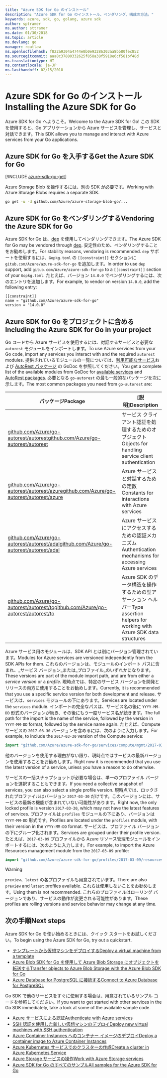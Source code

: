 ```yaml
---
title: "Azure SDK for Go のインストール"
description: "Azure SDK for Go のインストール、ベンダリング、構成の方法。"
keywords: azure, sdk, go, golang, azure sdk
author: sptramer
ms.author: sttramer
ms.date: 01/30/2018
ms.topic: article
ms.devlang: go
manager: routlaw
ms.openlocfilehash: f822a9304a4744e0b0e93286303aa8bb80fec852
ms.sourcegitcommit: aaa8c37880332625f858a38f5918e6cf581bf48d
ms.translationtype: HT
ms.contentlocale: ja-JP
ms.lasthandoff: 02/15/2018
---
```

# <a name="installing-the-azure-sdk-for-go"></a><span data-ttu-id="0a603-104">Azure SDK for Go のインストール</span><span class="sxs-lookup"><span data-stu-id="0a603-104">Installing the Azure SDK for Go</span></span>

<span data-ttu-id="0a603-105">Azure SDK for Go へようこそ。</span><span class="sxs-lookup"><span data-stu-id="0a603-105">Welcome to the Azure SDK for Go!</span></span> <span data-ttu-id="0a603-106">この SDK を使用すると、Go アプリケーションから Azure サービスを管理し、サービスと対話できます。</span><span class="sxs-lookup"><span data-stu-id="0a603-106">This SDK allows you to manage and interact with Azure services from your Go applications.</span></span>

## <a name="get-the-azure-sdk-for-go"></a><span data-ttu-id="0a603-107">Azure SDK for Go を入手する</span><span class="sxs-lookup"><span data-stu-id="0a603-107">Get the Azure SDK for Go</span></span>

[!INCLUDE [azure-sdk-go-get](includes/azure-sdk-go-get.md)]

<span data-ttu-id="0a603-108">Azure Storage Blob を操作するには、別の SDK が必要です。</span><span class="sxs-lookup"><span data-stu-id="0a603-108">Working with Azure Storage Blobs requires a separate SDK.</span></span>

```bash
go get -u -d github.com/Azure/azure-storage-blob-go/...
```

## <a name="vendoring-the-azure-sdk-for-go"></a><span data-ttu-id="0a603-109">Azure SDK for Go をベンダリングする</span><span class="sxs-lookup"><span data-stu-id="0a603-109">Vendoring the Azure SDK for Go</span></span>

<span data-ttu-id="0a603-110">Azure SDK for Go は、[dep](https://github.com/golang/dep) を使用してベンダリングできます。</span><span class="sxs-lookup"><span data-stu-id="0a603-110">The Azure SDK for Go may be vendored through [dep](https://github.com/golang/dep).</span></span> <span data-ttu-id="0a603-111">安定性のため、ベンダリングすることをお勧めします。</span><span class="sxs-lookup"><span data-stu-id="0a603-111">For stability reasons, vendoring is recommended.</span></span> <span data-ttu-id="0a603-112">`dep` サポートを使用するには、`Gopkg.toml` の `[[constraint]]` セクションに `gitub.com/Azure/azure-sdk-for-go` を追加します。</span><span class="sxs-lookup"><span data-stu-id="0a603-112">In order to use `dep` support, add `gitub.com/Azure/azure-sdk-for-go` to a `[[constraint]]` section of your `Gopkg.toml`.</span></span> <span data-ttu-id="0a603-113">たとえば、バージョン `14.0.0` でベンダリングするには、次のエントリを追加します。</span><span class="sxs-lookup"><span data-stu-id="0a603-113">For example, to vendor on version `14.0.0`, add the following entry:</span></span>

```
[[constraint]]
name = "github.com/Azure/azure-sdk-for-go"
version = "14.0.0"
```

## <a name="including-the-azure-sdk-for-go-in-your-project"></a><span data-ttu-id="0a603-114">Azure SDK for Go をプロジェクトに含める</span><span class="sxs-lookup"><span data-stu-id="0a603-114">Including the Azure SDK for Go in your project</span></span>

<span data-ttu-id="0a603-115">Go コードから Azure サービスを使用するには、対話するサービスと必要な `autorest` モジュールをインポートします。</span><span class="sxs-lookup"><span data-stu-id="0a603-115">To use Azure services from your Go code, import any services you interact with and the required `autorest` modules.</span></span>
<span data-ttu-id="0a603-116">提供されているモジュールの一覧については、[利用可能なサービス](https://godoc.org/github.com/Azure/azure-sdk-for-go)および [AutoRest パッケージ](https://godoc.org/github.com/Azure/go-autorest) の GoDoc を参照してください。</span><span class="sxs-lookup"><span data-stu-id="0a603-116">You get a complete list of the available modules from GoDoc for [available services](https://godoc.org/github.com/Azure/azure-sdk-for-go) and [AutoRest packages](https://godoc.org/github.com/Azure/go-autorest).</span></span> <span data-ttu-id="0a603-117">必要となる `go-autorest` の最も一般的なパッケージを次に示します。</span><span class="sxs-lookup"><span data-stu-id="0a603-117">The most common packages you need from `go-autorest` are:</span></span>

| <span data-ttu-id="0a603-118">パッケージ</span><span class="sxs-lookup"><span data-stu-id="0a603-118">Package</span></span> | <span data-ttu-id="0a603-119">[説明]</span><span class="sxs-lookup"><span data-stu-id="0a603-119">Description</span></span> |
|---------|-------------|
| <span data-ttu-id="0a603-120">[github.com/Azure/go-autorest/autorest][autorest]</span><span class="sxs-lookup"><span data-stu-id="0a603-120">[github.com/Azure/go-autorest/autorest][autorest]</span></span> | <span data-ttu-id="0a603-121">サービス クライアント認証を処理するためのオブジェクト</span><span class="sxs-lookup"><span data-stu-id="0a603-121">Objects for handling service client authentication</span></span> |
| <span data-ttu-id="0a603-122">[github.com/Azure/go-autorest/autorest/azure][autorest/azure]</span><span class="sxs-lookup"><span data-stu-id="0a603-122">[github.com/Azure/go-autorest/autorest/azure][autorest/azure]</span></span> | <span data-ttu-id="0a603-123">Azure サービスと対話するための定数</span><span class="sxs-lookup"><span data-stu-id="0a603-123">Constants for interactions with Azure services</span></span> |
| <span data-ttu-id="0a603-124">[github.com/Azure/go-autorest/autorest/adal][autorest/adal]</span><span class="sxs-lookup"><span data-stu-id="0a603-124">[github.com/Azure/go-autorest/autorest/adal][autorest/adal]</span></span> | <span data-ttu-id="0a603-125">Azure サービスにアクセスするための認証メカニズム</span><span class="sxs-lookup"><span data-stu-id="0a603-125">Authentication mechanisms for accessing Azure services</span></span> |
| <span data-ttu-id="0a603-126">[github.com/Azure/go-autorest/autorest/to][autorest/to]</span><span class="sxs-lookup"><span data-stu-id="0a603-126">[github.com/Azure/go-autorest/autorest/to][autorest/to]</span></span> | <span data-ttu-id="0a603-127">Azure SDK のデータ構造を操作するための型アサーション ヘルパー</span><span class="sxs-lookup"><span data-stu-id="0a603-127">Type assertion helpers for working with Azure SDK data structures</span></span> |

[autorest]: https://godoc.org/github.com/Azure/go-autorest/autorest
[autorest/azure]: https://godoc.org/github.com/Azure/go-autorest/autorest/azure
[autorest/adal]: https://godoc.org/github.com/Azure/go-autorest/autorest/adal
[autorest/to]: https://godoc.org/github.com/Azure/go-autorest/autorest/to

<span data-ttu-id="0a603-128">Azure サービス用のモジュールは、SDK API とは別にバージョン管理されています。</span><span class="sxs-lookup"><span data-stu-id="0a603-128">Modules for Azure services are versioned independently from the SDK APIs for them.</span></span> <span data-ttu-id="0a603-129">これらのバージョンは、モジュールのインポート パスに含まれ、_サービス バージョン_または_プロファイル_のいずれかになります。</span><span class="sxs-lookup"><span data-stu-id="0a603-129">These versions are part of the module import path, and are from either a _service version_ or a _profile_.</span></span> <span data-ttu-id="0a603-130">現時点では、特定のサービス バージョンを開発とリリースの両方に使用することをお勧めします。</span><span class="sxs-lookup"><span data-stu-id="0a603-130">Currently, it is recommended that you use a specific service version for both development and release.</span></span> <span data-ttu-id="0a603-131">サービスは、`services` モジュールの下にあります。</span><span class="sxs-lookup"><span data-stu-id="0a603-131">Services are located under the `services` module.</span></span> <span data-ttu-id="0a603-132">インポートの完全なパスは、サービス名の後に `YYYY-MM-DD` 形式のバージョンが続き、その後にもう一度サービス名が続きます。</span><span class="sxs-lookup"><span data-stu-id="0a603-132">The full path for the import is the name of the service, followed by the version in `YYYY-MM-DD` format, followed by the service name again.</span></span> <span data-ttu-id="0a603-133">たとえば、Compute サービスの `2017-03-30` バージョンを含めるには、次のように入力します。</span><span class="sxs-lookup"><span data-stu-id="0a603-133">For example, to include the `2017-03-30` version of the Compute service:</span></span>

```go
import "github.com/Azure/azure-sdk-for-go/services/compute/mgmt/2017-03-30/compute"
```

<span data-ttu-id="0a603-134">他のバージョンを使用する理由がない限り、現時点ではサービスの最新バージョンを使用することをお勧めします。</span><span class="sxs-lookup"><span data-stu-id="0a603-134">Right now it is recommended that you use the latest version of a service, unless you have a reason to do otherwise.</span></span>

<span data-ttu-id="0a603-135">サービスの一括スナップショットが必要な場合は、単一のプロファイル バージョンを選択することもできます。</span><span class="sxs-lookup"><span data-stu-id="0a603-135">If you need a collective snapshot of services, you can also select a single profile version.</span></span> <span data-ttu-id="0a603-136">現時点では、ロックされたプロファイルはバージョン `2017-03-30` だけです。このバージョンには、サービスの最新の機能が含まれていない可能性があります。</span><span class="sxs-lookup"><span data-stu-id="0a603-136">Right now, the only locked profile is version `2017-03-30`, which may not have the latest features of services.</span></span> <span data-ttu-id="0a603-137">プロファイルは `profiles` モジュールの下にあり、バージョンは `YYYY-MM-DD` 形式です。</span><span class="sxs-lookup"><span data-stu-id="0a603-137">Profiles are located under the `profiles` module, with their version in the `YYYY-MM-DD` format.</span></span> <span data-ttu-id="0a603-138">サービスは、プロファイル バージョンの下にグループ化されます。</span><span class="sxs-lookup"><span data-stu-id="0a603-138">Services are grouped under their profile version.</span></span> <span data-ttu-id="0a603-139">たとえば、`2017-03-09` プロファイルから Azure リソース管理モジュールをインポートするには、次のように入力します。</span><span class="sxs-lookup"><span data-stu-id="0a603-139">For example, to import the Azure Resources management module from the `2017-03-09` profile:</span></span>

```go
import "github.com/Azure/azure-sdk-for-go/profiles/2017-03-09/resources/mgmt/resources"
```

> [!WARNING]
> <span data-ttu-id="0a603-140">`preview`、`latest` の各プロファイルも用意されています。</span><span class="sxs-lookup"><span data-stu-id="0a603-140">There are also `preview` and `latest` profiles available.</span></span> <span data-ttu-id="0a603-141">これらは使用しないことをお勧めします。</span><span class="sxs-lookup"><span data-stu-id="0a603-141">Using them is not recommended.</span></span> <span data-ttu-id="0a603-142">これらのプロファイルはローリング バージョンであり、サービスの動作が変更される可能性があります。</span><span class="sxs-lookup"><span data-stu-id="0a603-142">These profiles are rolling versions and service behavior may change at any time.</span></span>

## <a name="next-steps"></a><span data-ttu-id="0a603-143">次の手順</span><span class="sxs-lookup"><span data-stu-id="0a603-143">Next steps</span></span>

<span data-ttu-id="0a603-144">Azure SDK for Go を使い始めるときには、クイック スタートをお試しください。</span><span class="sxs-lookup"><span data-stu-id="0a603-144">To begin using the Azure SDK for Go, try out a quickstart.</span></span>

* [<span data-ttu-id="0a603-145">テンプレートから仮想マシンをデプロイする</span><span class="sxs-lookup"><span data-stu-id="0a603-145">Deploy a virtual machine from a template</span></span>](azure-sdk-go-qs-vm.md)
* [<span data-ttu-id="0a603-146">Azure Blob SDK for Go を使用して Azure Blob Storage にオブジェクトを転送する</span><span class="sxs-lookup"><span data-stu-id="0a603-146">Transfer objects to Azure Blob Storage with the Azure Blob SDK for Go</span></span>](/azure/storage/blobs/storage-quickstart-blobs-go?toc=%2fgo%2fazure%2ftoc.json)
* [<span data-ttu-id="0a603-147">Azure Database for PostgreSQL に接続する</span><span class="sxs-lookup"><span data-stu-id="0a603-147">Connect to Azure Database for PostgreSQL</span></span>](/azure/postgresql/connect-go?toc=%2fgo%2fazure%2ftoc.json)

<span data-ttu-id="0a603-148">Go SDK で他のサービスをすぐに使用する場合は、用意されているサンプル コードを参照してください。</span><span class="sxs-lookup"><span data-stu-id="0a603-148">If you want to get started with other services in the Go SDK immediately, take a look at some of the available sample code.</span></span>

* [<span data-ttu-id="0a603-149">Azure サービスによる認証</span><span class="sxs-lookup"><span data-stu-id="0a603-149">Authenticate with Azure services</span></span>](https://github.com/Azure-Samples/azure-sdk-for-go-samples/tree/master/iam)
* [<span data-ttu-id="0a603-150">SSH 認証を使用した新しい仮想マシンのデプロイ</span><span class="sxs-lookup"><span data-stu-id="0a603-150">Deploy new virtual machines with SSH authentication</span></span>](https://github.com/Azure-Samples/azure-sdk-for-go-samples/tree/master/compute)
* [<span data-ttu-id="0a603-151">Azure Container Instances へのコンテナー イメージのデプロイ</span><span class="sxs-lookup"><span data-stu-id="0a603-151">Deploy a container image to Azure Container Instances</span></span>](https://github.com/Azure-Samples/azure-sdk-for-go-samples/tree/master/containerinstance)
* [<span data-ttu-id="0a603-152">Azure Kubernetes サービスでのクラスターの作成</span><span class="sxs-lookup"><span data-stu-id="0a603-152">Create a cluster in Azure Kubernetes Service</span></span>](https://github.com/Azure-Samples/azure-sdk-for-go-samples/tree/master/containerservice)
* [<span data-ttu-id="0a603-153">Azure Storage サービスの操作</span><span class="sxs-lookup"><span data-stu-id="0a603-153">Work with Azure Storage services</span></span>](https://github.com/Azure-Samples/azure-sdk-for-go-samples/tree/master/storage)
* [<span data-ttu-id="0a603-154">Azure SDK for Go のすべてのサンプル</span><span class="sxs-lookup"><span data-stu-id="0a603-154">All samples for the Azure SDK for Go</span></span>](https://github.com/azure-samples/azure-sdk-for-go-samples)
